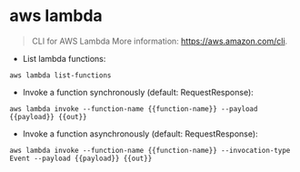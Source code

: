 # aws lambda

> CLI for AWS Lambda
> More information: <https://aws.amazon.com/cli>.

- List lambda functions:

`aws lambda list-functions`

- Invoke a function synchronously (default: RequestResponse):

`aws lambda invoke --function-name {{function-name}} --payload {{payload}} {{out}}`

- Invoke a function asynchronously (default: RequestResponse):

`aws lambda invoke --function-name {{function-name}} --invocation-type Event --payload {{payload}} {{out}}`

